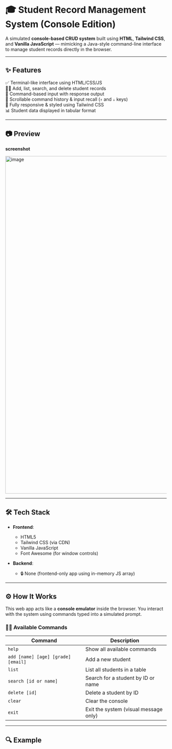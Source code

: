 # 🎓 Student Record Management System (Console Edition)

A simulated **console-based CRUD system** built using **HTML**, **Tailwind CSS**, and **Vanilla JavaScript** — mimicking a Java-style command-line interface to manage student records directly in the browser.

---

## ✨ Features

✅ Terminal-like interface using HTML/CSS/JS  
🧑‍🎓 Add, list, search, and delete student records  
🧠 Command-based input with response output  
📜 Scrollable command history & input recall (`↑` and `↓` keys)  
📱 Fully responsive & styled using Tailwind CSS  
📊 Student data displayed in tabular format  

---

## 📷 Preview

**screenshot**

<img width="1920" height="1055" alt="image" src="https://github.com/user-attachments/assets/637e2dc9-1641-4bb2-b46c-f780bd42a212" />

---

## 🛠️ Tech Stack

- **Frontend**:
  - HTML5
  - Tailwind CSS (via CDN)
  - Vanilla JavaScript
  - Font Awesome (for window controls)

- **Backend**:
  - 🔒 None (frontend-only app using in-memory JS array)

---

## ⚙️ How It Works

This web app acts like a **console emulator** inside the browser. You interact with the system using commands typed into a simulated prompt.

### 🧑‍💻 Available Commands

| Command | Description |
|--------|-------------|
| `help` | Show all available commands |
| `add [name] [age] [grade] [email]` | Add a new student |
| `list` | List all students in a table |
| `search [id or name]` | Search for a student by ID or name |
| `delete [id]` | Delete a student by ID |
| `clear` | Clear the console |
| `exit` | Exit the system (visual message only) |

---

## 🔍 Example

